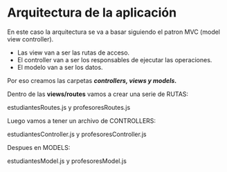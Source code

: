 # Arquitectura de la aplicación

En este caso la arquitectura se va a basar siguiendo el patron MVC (model view controller).

- Las view van a ser las rutas de acceso.
- El controller van a ser los responsables de ejecutar las operaciones.
- El modelo van a ser los datos.

Por eso creamos las carpetas ***controllers, views y models.***

Dentro de las **views/routes** vamos a crear una serie de RUTAS:

estudiantesRoutes.js y profesoresRoutes.js

Luego vamos a tener un archivo de CONTROLLERS:

estudiantesController.js y profesoresController.js

Despues en MODELS:

estudiantesModel.js y profesoresModel.js
